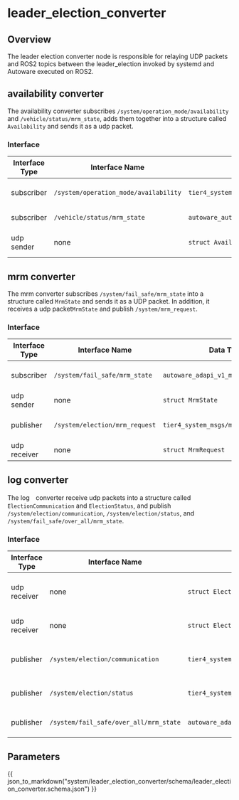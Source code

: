 # leader_election_converter

## Overview

The leader election converter node is responsible for relaying UDP packets and ROS2 topics between the leader_election invoked by systemd and Autoware executed on ROS2.

## availability converter

The availability converter subscribes `/system/operation_mode/availability` and `/vehicle/status/mrm_state`, adds them together into a structure called `Availability` and sends it as a udp packet.

### Interface

| Interface Type | Interface Name                        | Data Type                                          | Description                   |
| -------------- | ------------------------------------- | -------------------------------------------------- | ----------------------------- |
| subscriber     | `/system/operation_mode/availability` | `tier4_system_msgs/msg/OperationModeAvailability`  | Usable behavior of the ego.   |
| subscriber     | `/vehicle/status/mrm_state`           | `autoware_auto_vehicle_msgs/msg/ControlModeReport` | Ego control mode.             |
| udp sender     | none                                  | `struct Availability`                              | Combination of the above two. |

## mrm converter

The mrm converter subscribes `/system/fail_safe/mrm_state` into a structure called `MrmState` and sends it as a UDP packet.
In addition, it receives a udp packet`MrmState` and publish `/system/mrm_request`.

### Interface

| Interface Type | Interface Name                 | Data Type                           | Description              |
| -------------- | ------------------------------ | ----------------------------------- | ------------------------ |
| subscriber     | `/system/fail_safe/mrm_state`  | `autoware_adapi_v1_msgs/msg/MrmState`    | MRM status of each ECU.  |
| udp sender     | none                           | `struct MrmState`                   | Same as above.           |
| publisher      | `/system/election/mrm_request` | `tier4_system_msgs/msg/MrmBehavior` | Request of MRM behavior. |
| udp receiver   | none                           | `struct MrmRequest`                 | Same as above.           |

## log converter

The log　converter receive udp packets into a structure called `ElectionCommunication` and `ElectionStatus`, and publish `/system/election/communication`,
`/system/election/status`, and `/system/fail_safe/over_all/mrm_state`.

### Interface

| Interface Type | Interface Name                         | Data Type                                     | Description                    |
| -------------- | -------------------------------------- | --------------------------------------------- | ------------------------------ |
| udp receiver   | none                                   | `struct ElectionCommunication`                | messages among election nodes. |
| udp receiver   | none                                   | `struct ElectionStatus`                       | Leader Election status.        |
| publisher      | `/system/election/communication`       | `tier4_system_msgs/msg/ElectionCommunication` | messages among election nodes. |
| publisher      | `/system/election/status`              | `tier4_system_msgs/msg/MrmState`              | Leader Election status.        |
| publisher      | `/system/fail_safe/over_all/mrm_state` | `autoware_adapi_v1_msgs/msg/mrm_state`        | System-wide MRM status.        |

## Parameters

{{ json_to_markdown("system/leader_election_converter/schema/leader_election_converter.schema.json") }}
